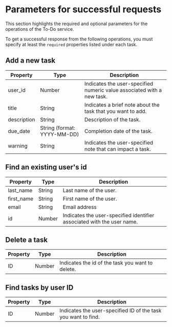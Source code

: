 # Parameters for successful requests

This section highlights the required and optional parameters for the operations of the To-Do service.

To get a successful response from the following operations, you must specify at least the `required` properties listed under each task. 



## Add a new task
| Property| Type|Description|
|---|---|---|
|user_id | Number   |Indicates the user-specified numeric value associated with a new task.|
| title | String |Indicates a brief note about the task that you want to add.|
| description | String | Description of the task.   |
| due_date  | String (format: YYYY-MM-DD)   | Completion date of the task.   |
| warning  | String  | Indicates the user-specified note that can impact a task.|


## Find an existing user's id

| Property| Type|Description|
|---|---|---|
|last_name  |String| Last name of the user.|
|first_name |String|First name of the user.|
|email   |String| Email address   |
|id| Number  | Indicates the user-specified identifier associated with the user name.|


## Delete a task

| Property| Type|Description|
|---|---|---|
|  ID | Number | Indicates the id of the task you want to delete.|


## Find tasks by user ID


| Property| Type|Description|
|---|---|---|
| ID  | Number| Indicates the user-specified ID of the task you want to find.|



